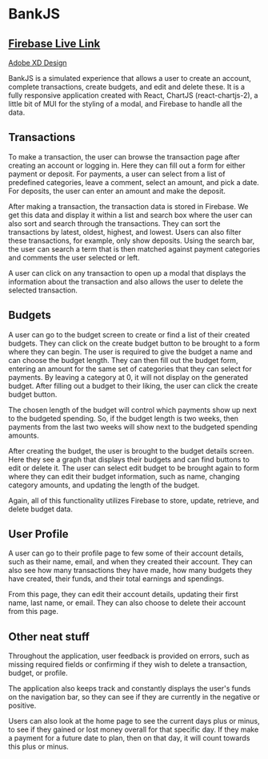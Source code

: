 # BankJS

## [Firebase Live Link](https://bankjs.web.app)

[Adobe XD Design](https://xd.adobe.com/view/28155087-f6ec-4c2d-908d-3c60ec2a964c-7d46/)

BankJS is a simulated experience that allows a user to create an account, complete transactions, create budgets, and edit and delete these. It is a fully responsive application created with React, ChartJS (react-chartjs-2), a little bit of MUI for the styling of a modal, and Firebase to handle all the data.

## Transactions

To make a transaction, the user can browse the transaction page after creating an account or logging in. Here they can fill out a form for either payment or deposit. For payments, a user can select from a list of predefined categories, leave a comment, select an amount, and pick a date. For deposits, the user can enter an amount and make the deposit.

After making a transaction, the transaction data is stored in Firebase. We get this data and display it within a list and search box where the user can also sort and search through the transactions. They can sort the transactions by latest, oldest, highest, and lowest. Users can also filter these transactions, for example, only show deposits. Using the search bar, the user can search a term that is then matched against payment categories and comments the user selected or left.

A user can click on any transaction to open up a modal that displays the information about the transaction and also allows the user to delete the selected transaction.

## Budgets

A user can go to the budget screen to create or find a list of their created budgets. They can click on the create budget button to be brought to a form where they can begin. The user is required to give the budget a name and can choose the budget length. They can then fill out the budget form, entering an amount for the same set of categories that they can select for payments. By leaving a category at 0, it will not display on the generated budget. After filling out a budget to their liking, the user can click the create budget button.

The chosen length of the budget will control which payments show up next to the budgeted spending. So, if the budget length is two weeks, then payments from the last two weeks will show next to the budgeted spending amounts.

After creating the budget, the user is brought to the budget details screen. Here they see a graph that displays their budgets and can find buttons to edit or delete it. The user can select edit budget to be brought again to form where they can edit their budget information, such as name, changing category amounts, and updating the length of the budget.

Again, all of this functionality utilizes Firebase to store, update, retrieve, and delete budget data.

## User Profile

A user can go to their profile page to few some of their account details, such as their name, email, and when they created their account. They can also see how many transactions they have made, how many budgets they have created, their funds, and their total earnings and spendings.

From this page, they can edit their account details, updating their first name, last name, or email. They can also choose to delete their account from this page.

## Other neat stuff

Throughout the application, user feedback is provided on errors, such as missing required fields or confirming if they wish to delete a transaction, budget, or profile.

The application also keeps track and constantly displays the user's funds on the navigation bar, so they can see if they are currently in the negative or positive.

Users can also look at the home page to see the current days plus or minus, to see if they gained or lost money overall for that specific day. If they make a payment for a future date to plan, then on that day, it will count towards this plus or minus.
